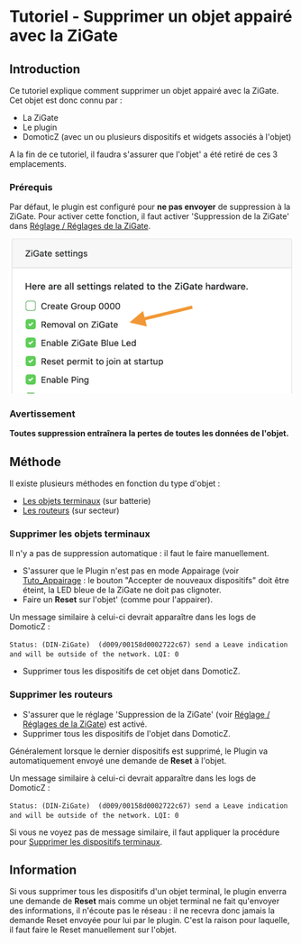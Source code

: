 # Tutoriel - Supprimer un objet appairé avec la ZiGate


## Introduction

Ce tutoriel explique comment supprimer un objet appairé avec la ZiGate.
Cet objet est donc connu par :
* La ZiGate
* Le plugin
* DomoticZ (avec un ou plusieurs dispositifs et widgets associés à l'objet)

A la fin de ce tutoriel, il faudra s'assurer que l'objet' a été retiré de ces 3 emplacements.


### Prérequis

Par défaut, le plugin est configuré pour __ne pas envoyer__ de suppression à la ZiGate. Pour activer cette fonction, il faut activer 'Suppression de la ZiGate' dans [Réglage / Réglages de la ZiGate](WebUI_Reglages.md#réglages-de-la-zigate).

![Removal On Zigate](../Images/EraseDeviceOnZigate.png)


### Avertissement

__Toutes suppression entraînera la pertes de toutes les données de l'objet.__


## Méthode

Il existe plusieurs méthodes en fonction du type d'objet :

* [Les objets terminaux](#supprimer-les-objets-terminaux) (sur batterie)
* [Les routeurs](#supprimer-les-routeurs) (sur secteur)


### Supprimer les objets terminaux

Il n'y a pas de suppression automatique : il faut le faire manuellement.

* S'assurer que le Plugin n'est pas en mode Appairage (voir [Tuto_Appairage](Tuto_Appairage-objet.md) : le bouton "Accepter de nouveaux dispositifs" doit être éteint, la LED bleue de la ZiGate ne doit pas clignoter.
* Faire un __Reset__ sur l'objet' (comme pour l'appairer).

Un message similaire à celui-ci devrait apparaître dans les logs de DomoticZ :

`Status: (DIN-ZiGate)  (d009/00158d0002722c67) send a Leave indication and will be outside of the network. LQI: 0`

* Supprimer tous les dispositifs de cet objet dans DomoticZ.



### Supprimer les routeurs

* S'assurer que le réglage 'Suppression de la ZiGate' (voir [Réglage / Réglages de la ZiGate](WebUI_Reglages.md#réglages-de-la-zigate)) est activé.
* Supprimer tous les dispositifs de l'objet dans DomoticZ.

Généralement lorsque le dernier dispositifs est supprimé, le Plugin va automatiquement envoyé une demande de __Reset__ à l'objet.

Un message similaire à celui-ci devrait apparaître dans les logs de DomoticZ :

`Status: (DIN-ZiGate)  (d009/00158d0002722c67) send a Leave indication and will be outside of the network. LQI: 0`

Si vous ne voyez pas de message similaire, il faut appliquer la procédure pour [Supprimer les dispositifs terminaux](#supprimer-les-dispositifs-terminaux).


## Information

Si vous supprimer tous les dispositifs d'un objet terminal, le plugin enverra une demande de __Reset__ mais comme un objet terminal ne fait qu'envoyer des informations, il n'écoute pas le réseau : il ne recevra donc jamais la demande Reset envoyée pour lui par le plugin.
C'est la raison pour laquelle, il faut faire le Reset manuellement sur l'objet.
